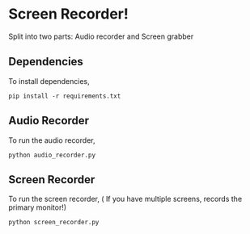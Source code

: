 # Screen Recorder!

Split into two parts: Audio recorder and Screen grabber

## Dependencies
To install dependencies,
```
pip install -r requirements.txt
```

## Audio Recorder
To run the audio recorder,
```
python audio_recorder.py
```


## Screen Recorder
To run the screen recorder, ( If you have multiple screens, records the primary monitor!)
```
python screen_recorder.py

```
